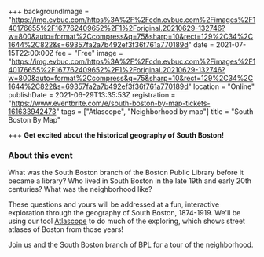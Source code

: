 +++
backgroundImage = "https://img.evbuc.com/https%3A%2F%2Fcdn.evbuc.com%2Fimages%2F140176655%2F167762409652%2F1%2Foriginal.20210629-132746?w=800&auto=format%2Ccompress&q=75&sharp=10&rect=129%2C34%2C1644%2C822&s=69357fa2a7b492ef3f36f761a770189d"
date = 2021-07-15T22:00:00Z
fee = "Free"
image = "https://img.evbuc.com/https%3A%2F%2Fcdn.evbuc.com%2Fimages%2F140176655%2F167762409652%2F1%2Foriginal.20210629-132746?w=800&auto=format%2Ccompress&q=75&sharp=10&rect=129%2C34%2C1644%2C822&s=69357fa2a7b492ef3f36f761a770189d"
location = "Online"
publishDate = 2021-06-29T13:35:53Z
registration = "https://www.eventbrite.com/e/south-boston-by-map-tickets-161633942473"
tags = ["Atlascope", "Neighborhood by map"]
title = "South Boston By Map"

+++
**Get excited about the historical geography of South Boston!**

### About this event

What was the South Boston branch of the Boston Public Library before it became a library? Who lived in South Boston in the late 19th and early 20th centuries? What was the neighborhood like?

These questions and yours will be addressed at a fun, interactive exploration through the geography of South Boston, 1874-1919. We'll be using our tool [Atlascope](https://atlascope.leventhalmap.org) to do much of the exploring, which shows street atlases of Boston from those years!

Join us and the South Boston branch of BPL for a tour of the neighborhood.